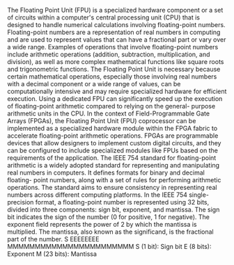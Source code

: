 The Floating Point Unit (FPU) is a specialized hardware component or a set of circuits within a computer's central processing unit (CPU) that is designed to handle numerical calculations involving floating-point numbers. Floating-point numbers are a representation of real numbers in computing and are used to represent values that can have a fractional part or vary over a wide range. Examples of operations that involve floating-point numbers include arithmetic operations (addition, subtraction, multiplication, and division), as well as more complex mathematical functions like square roots and trigonometric functions. The Floating Point Unit is necessary because certain mathematical operations, especially those involving real numbers with a decimal component or a wide range of values, can be computationally intensive and may require specialized hardware for efficient execution. Using a dedicated FPU can significantly speed up the execution of floating-point arithmetic compared to relying on the general- purpose arithmetic units in the CPU.
In the context of Field-Programmable Gate Arrays (FPGAs), the Floating Point Unit (FPU) coprocessor can be implemented as a specialized hardware module within the FPGA fabric to accelerate floating-point arithmetic operations. FPGAs are programmable devices that allow designers to implement custom digital circuits, and they can be configured to include specialized modules like FPUs based on the requirements of the application.
The IEEE 754 standard for floating-point arithmetic is a widely adopted standard for representing and manipulating real numbers in computers. It defines formats for binary and decimal floating- point numbers, along with a set of rules for performing arithmetic operations. The standard aims to ensure consistency in representing real numbers across different computing platforms.
In the IEEE 754 single-precision format, a floating-point number is represented using 32 bits, divided into three components: sign bit, exponent, and mantissa. The sign bit indicates the sign of the number (0 for positive, 1 for negative). The exponent field represents the power of 2 by which the mantissa is multiplied. The mantissa, also known as the significand, is the fractional part of the number.
S EEEEEEEE MMMMMMMMMMMMMMMMMMMMMMM
S (1 bit): Sign bit
E (8 bits): Exponent
M (23 bits): Mantissa
